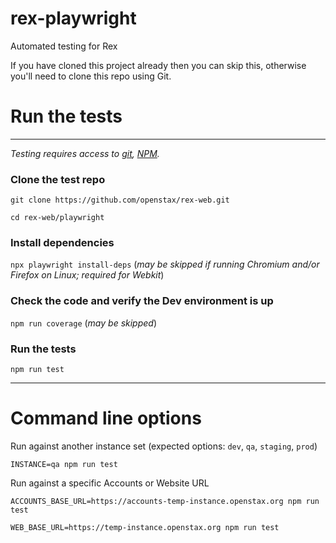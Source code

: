 # rex-playwright
Automated testing for Rex

If you have cloned this project already then you can skip this, otherwise you'll need to clone this repo using Git.

# Run the tests
---

*Testing requires access to [git](https://git-scm.com/downloads), [NPM](https://docs.npmjs.com/downloading-and-installing-node-js-and-npm).*

### Clone the test repo

`git clone https://github.com/openstax/rex-web.git`

`cd rex-web/playwright`

### Install dependencies

`npx playwright install-deps` (*may be skipped if running Chromium and/or Firefox on Linux; required for Webkit*)

### Check the code and verify the Dev environment is up

`npm run coverage` (*may be skipped*)

### Run the tests

`npm run test`

---

# Command line options

Run against another instance set (expected options: `dev`, `qa`, `staging`, `prod`)

`INSTANCE=qa npm run test`

Run against a specific Accounts or Website URL

`ACCOUNTS_BASE_URL=https://accounts-temp-instance.openstax.org npm run test`

`WEB_BASE_URL=https://temp-instance.openstax.org npm run test`
